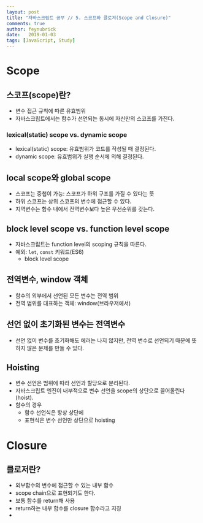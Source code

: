 ```yaml
---
layout: post
title: "자바스크립트 공부 // 5. 스코프와 클로져(Scope and Closure)"
comments: true
author: feynubrick
date:   2019-01-03
tags: [JavaScript, Study]
---
```


# Scope
## 스코프(scope)란?
- 변수 접근 규칙에 따른 유효범위
- 자바스크립트에서는 함수가 선언되는 동시에 자신만의 스코프를 가진다.

### lexical(static) scope vs. dynamic scope
- lexical(static) scope: 유효범위가 코드를 작성될 때 결정된다.
- dynamic scope: 유효범위가 실행 순서에 의해 결정된다.

## local scope와 global scope
- 스코프는 중첩이 가능: 스코프가 하위 구조를 가질 수 있다는 뜻
- 하위 스코프는 상위 스코프의 변수에 접근할 수 있다.
- 지역변수는 함수 내에서 전역변수보다 높은 우선순위를 갖는다.

## block level scope vs. function level scope
- 자바스크립트는 function level의 scoping 규칙을 따른다.
- 예외: `let`, `const` 키워드(ES6)
  - block level scope

## 전역변수, window 객체
- 함수의 외부에서 선언된 모든 변수는 전역 범위
- 전역 범위를 대표하는 객체: window(브라우저에서)

## 선언 없이 초기화된 변수는 전역변수
- 선언 없이 변수를 초기화해도 에러는 나지 않지만, 전역 변수로 선언되기 때문에 뜻하지 않은 문제를 만들 수 있다.

## Hoisting
- 변수 선언은 범위에 따라 선언과 할당으로 분리된다.
- 자바스크립트 엔진이 내부적으로 변수 선언을 scope의 상단으로 끌어올린다(hoist).
- 함수의 경우
  - 함수 선언식은 항상 상단에
  - 표현식은 변수 선언만 상단으로 hoisting

# Closure

## 클로저란?
- 외부함수의 변수에 접근할 수 있는 내부 함수
- scope chain으로 표현되기도 한다.
- 보통 함수를 return해 사용
- return하는 내부 함수를 closure 함수라고 지칭
- 